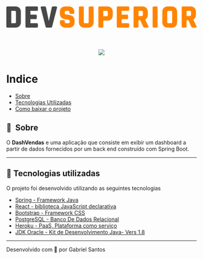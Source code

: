 <h1 align="center">
    <img src="https://github.com/GabrielSantosBa/Dash-Board-Vendas/blob/master/frontend/src/assets/img/ds-dark.svg">
</h1>

<h1 align="center">
    <img src="https://github.com/GabrielSantosBa/Dash-Board-Vendas/blob/master/Ds_Vendas.gif">
</h1>



# Indice

* [Sobre](#-sobre)
* [Tecnologias Utilizadas](#-tecnologias-utilizadas)
* [Como baixar o projeto](#-Como-baixar-e-usar-o-projeto)

## 🔖&nbsp; Sobre

O **DashVendas** e uma aplicação que consiste em exibir um dashboard a partir de dados fornecidos por um back end construído com Spring Boot.

---

## 🚀 Tecnologias utilizadas

O projeto foi desenvolvido utilizando as seguintes tecnologias

* [Spring - Framework Java](https://docs.spring.io/spring-framework/docs/current/reference/html/)
* [React - biblioteca JavaScript declarativa](https://pt-br.reactjs.org/)
* [Bootstrap - Framework CSS](https://getbootstrap.com/)
* [PostgreSQL - Banco De Dados Relacional](https://www.postgresql.org/)
* [Heroku - PaaS, Plataforma como serviço](https://devcenter.heroku.com/categories/reference)
* [JDK Oracle - Kit de Desenvolvimento Java- Vers 1.8](https://www.oracle.com/br/java/technologies/javase-downloads.html)

---

<!--* 🗂 Como baixar e usar o projeto*-->

<!--### 📋 Pré-requisitos-->

<!--* [Ambiente de Desenvovlimeno que Interprete o PHP(Nesse projeto foi o XAMPP)] (https://www.apachefriends.org/download.html)
* [Base De Dados] (https://drive.google.com/file/d/1Dx67MSc60ycNSXdOzUuJ7QRiwmUB8cii/view?usp=sharing)-->

<!--### 🔧 Instalação-->

<!--```bash
    # Clonar o repositório
    $ git clone https://github.com/GabrielSantosBa/Site-NaCaatinga.git    
```
### 🤔 Como Instalar e adicionar o Projeto ao XAMPP

* [Instalação e Configuração] (https://www.hostinger.com.br/tutoriais/como-usar-o-xampp/)
 
* [Em posse da Base de dados e o XAMPP devidamente iniciado basta digitar no seu browser] (http://localhost/phpmyadmin)
 
* [Após acessar o PhpMyAdmin Basta importar o BD, exemplo abaixo] - [Exemplo](https://ik.imagekit.io/n07nbjzer4n/php-myadmin_wIHbnjVYJ.png)-->
 


<!-- --- -->
<!--<i>Ele disponibilizou a base de dados, vou Hackear... Nem Perca seu tempo eu já troquei todos os dados de acesso! hahaha</>-->

Desenvolvido com 💜 por Gabriel Santos